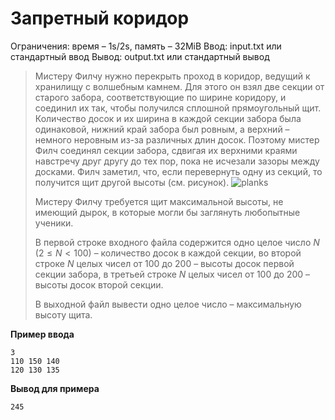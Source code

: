 # Запретный коридор

Ограничения: время – 1s/2s, память – 32MiB Ввод: input.txt или стандартный ввод Вывод: output.txt или стандартный вывод

> Мистеру Филчу нужно перекрыть проход в коридор, ведущий к хранилищу с волшебным камнем. Для этого он взял две секции от старого забора, соответствующие по ширине коридору, и соединил их так, чтобы получился сплошной прямоугольный щит. Количество досок и их ширина в каждой секции забора была одинаковой, нижний край забора был ровным, а верхний – немного неровным из-за различных длин досок. Поэтому мистер Филч соединял секции забора, сдвигая их верхними краями навстречу друг другу до тех пор, пока не исчезали зазоры между досками. Филч заметил, что, если перевернуть одну из секций, то получится щит другой высоты (см. рисунок).
> ![planks](https://ipc.susu.ru/3655.gif)
>
> Мистеру Филчу требуется щит максимальной высоты, не имеющий дырок, в которые могли бы заглянуть любопытные ученики.
>
> В первой строке входного файла содержится одно целое число $N$ $(2 ≤ N < 100)$ – количество досок в каждой секции, во второй строке $N$ целых чисел от 100 до 200 – высоты досок первой секции забора, в третьей строке $N$ целых чисел от 100 до 200 – высоты досок второй секции.
>
> В выходной файл вывести одно целое число – максимальную высоту щита.

**Пример ввода**
```
3
110 150 140
120 130 135
```
**Вывод для примера**
```
245
```
